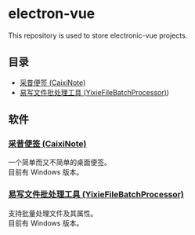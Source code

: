 # electron-vue

This repository is used to store electronic-vue projects.

## 目录

- [采昔便签 (CaixiNote)](#采昔便签-caixinote)
- [易写文件批处理工具 (YixieFileBatchProcessor)](#易写文件批处理工具-yixiefilebatchprocessor))

## 软件

### [采昔便签 (CaixiNote)](https://github.com/kalila-cc/electron-vue/tree/master/CaixiNote)
一个简单而又不简单的桌面便签。<br/>
目前有 Windows 版本。<br/>

### [易写文件批处理工具 (YixieFileBatchProcessor)](https://github.com/kalila-cc/electron-vue/tree/master/YixieFileBatchProcessor)
支持批量处理文件及其属性。<br/>
目前有 Windows 版本。<br/>
